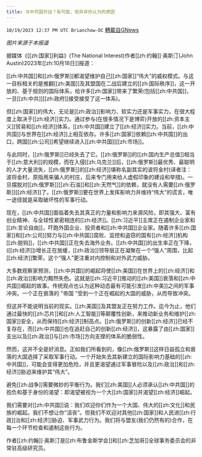 ```yaml
---
title: 与中共国开战？有可能，但并非你认为的原因
---
```

`10/19/2023 12:37 PM UTC Brianchow-DC` [轉載自GNews](https://gnews.org/articles/1854937)

*图片来源于本报道*

据媒体《[[zh:国家]]利益》(The National Interest)作者[[zh:约翰]]·奥斯汀(John Austin)2023年[[zh:10月18日]]报道：

[[zh:中共国]]和[[zh:俄罗斯]]都渴望维护自己[[zh:国家]]“伟大”的威权模式。与这一目标相关的是推翻[[zh:美国]]及其盟国在二战后建立的[[zh:国际秩序]]，这一开放的、基于规则的国际体系，给许多[[zh:国家]]带来了繁荣(包括[[zh:中共国]]，一旦[[zh:中共]][[zh:政府]]接受接受了这一体系)。

但[[zh:国家]]的伟大，无论是[[zh:政治]]影响力、软实力还是军事实力，在很大程度上取决于[[zh:经济]]实力。通过参与(在很多情况下是博弈)开放的[[zh:资本主义]]贸易和[[zh:经济]]体系，[[zh:中共国]]建立了[[zh:经济]]实力。当前，[[zh:中共国]]与世界在[[zh:经济]]上相互依存。许多[[zh:国家]]依赖[[zh:中共国]]的出口，跨国[[zh:公司]]希望继续进入[[zh:中共国]][[zh:市场]]。

与此同时，[[zh:俄罗斯]]已经失去了它。[[zh:俄罗斯]]的[[zh:国内生产总值]]相当于[[zh:意大利]]的规模，而在入侵[[zh:乌克兰]]后，[[zh:俄罗斯]]最优秀、最聪明的人才大量流失，[[zh:俄罗斯]]的[[zh:经济]]堪称名副其实的波将金村(译者注：波将金村，原指用来骗人的村庄，后来专门用来给人虚假印象的建设和举措)。一旦摆脱对[[zh:俄罗斯]][[zh:石油]]和[[zh:天然气]]的依赖，就没有人需要[[zh:俄罗斯]][[zh:经济]]了。[[zh:俄罗斯]]要在世界上发挥影响力并维持“伟大”的谎言，唯一途径就是采取破坏性的军事行动。

现在，[[zh:中共国]]面临着失去其真正的力量和影响力来源风险，即其强大、富有创业精神、与全球性紧密相连的[[zh:经济]]。[[zh:习近平]]主席正在遏制企业家和[[zh:言论自由]]，吓跑外国企业、投资者和[[zh:中共国]]企业家。随着许多[[zh:国家]]和[[zh:公司]]努力与[[zh:中共国]]腐败、监控和盗窃的国有[[zh:经济]]机构[[zh:脱钩]]，[[zh:中共国]]正在失去海外业务。[[zh:中共国]]的出生率正在下降，([[zh:经济]])增长正在放缓，[[zh:政治]]领导层正在凝聚在一个“强人”周围，比起[[zh:经济]]繁荣，这个“强人”更注重对内控制和对外武力威胁。

大多数观察家预测，[[zh:中共国]]的崛起将使[[zh:美国]]在世界上的[[zh:经济]]和[[zh:政治]]影响力黯然失色。这就是[[zh:习近平]]推动的[[zh:美国]]衰落和[[zh:中共国]]崛起的故事。传统观点也认为这种动态最有可能引发[[zh:中美]]之间的军事冲突。一个正在衰落的 "帝国 "受到一个正在崛起的大国的威胁，从而导致冲突。

但这并不能说明当前的现实。[[zh:美国]]及其盟友正在努力工作。迄今为止，他们通过最快的[[zh:芯片]]和[[zh:人工智能]]等颠覆性创新，来推动新业务和维护[[zh:国家]]安全，从而保持[[zh:经济]]制高点。[[zh:俄罗斯]]的创新[[zh:经济]]已经不复存在，而[[zh:中共国]]也在追赶自己的创新[[zh:经济]]，这暴露了由[[zh:国家]]支出以及[[zh:政治]]与[[zh:市场]]方向支撑的体系的脆弱性。

然而，这并不全是好消息。正如我们所看到的，像[[zh:俄罗斯]]这样日益孤立和衰落的大国选择了采取军事行动。一个开始失去其新建立的国际影响力基础的[[zh:中共国]]，可能会变得更加危险，并且更渴望通过军事冒险以及[[zh:政治]]和[[zh:经济]]胁迫来维护其“伟大”。

避免[[zh:战争]]需要微妙的平衡行为。我们[[zh:美国]]人必须承认[[zh:中共国]]的抱负和基于身份的渴望：即渴望被视为一个大[[zh:国家]]并渴望[[zh:经济]]崛起。

我们需要对[[zh:中共国]]说：我们欢迎你们作为一个大国、伟大的[[zh:文化]]和民族的崛起。我们不想让你“沮丧”。但我们不欢迎对其他[[zh:国家]]和人民进[[zh:行政]]治和[[zh:经济]]胁迫、军事武力行为。我们将与盟友(我们仍然有的)合作，在每一个环节检查和遏制这些行为。

作者[[zh:约翰]]·奥斯汀是[[zh:布鲁金斯学会]]和[[zh:芝加哥]]全球事务委员会的非常驻高级研究员。
